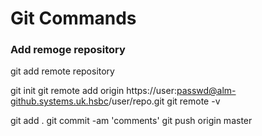 # Git Commands

### Add remoge repository
git add remote repository

git init
git remote add origin https://user:passwd@alm-github.systems.uk.hsbc/user/repo.git
git remote -v

git add .
git commit -am 'comments'
git push origin master
